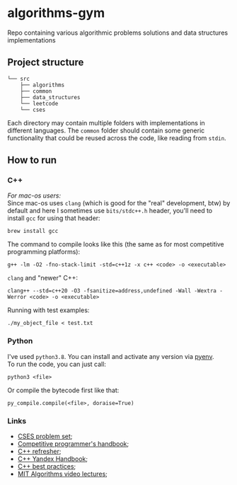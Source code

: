 # algorithms-gym
Repo containing various algorithmic problems solutions and data structures implementations  

## Project structure  
```
└── src
    ├── algorithms
    ├── common
    ├── data_structures
    └── leetcode
    └── cses
```
Each directory may contain multiple folders with implementations in different languages. The `common` folder should contain some generic functionality that could be reused across the code, like reading from `stdin`.  

## How to run  

### C++

*For mac-os users:*  
Since mac-os uses `clang` (which is good for the "real" development, btw) by default and here I sometimes use `bits/stdc++.h` header, you'll need to install `gcc` for using that header:  
```
brew install gcc
```  
The command to compile looks like this (the same as for most competitive programming platforms):  
```
g++ -lm -O2 -fno-stack-limit -std=c++1z -x c++ <code> -o <executable>
```  
`clang` and "newer" C++:  
```
clang++ --std=c++20 -O3 -fsanitize=address,undefined -Wall -Wextra -Werror <code> -o <executable>
```  
Running with test examples:  
```
./my_object_file < test.txt
```  

### Python  

I've used `python3.8`. You can install and activate any version via [pyenv](https://github.com/pyenv/pyenv).  
To run the code, you can just call: 
```
python3 <file>
```  
Or compile the bytecode first like that: 
```
py_compile.compile(<file>, doraise=True)
```  

### Links  
 - [CSES problem set](https://cses.fi/problemset/);  
 - [Competitive programmer's handbook](https://cses.fi/book/book.pdf);  
 - [C++ refresher](https://cppbyexample.com/index.html);  
 - [C++ Yandex Handbook](https://academy.yandex.ru/handbook/cpp);  
 - [C++ best practices](https://lefticus.gitbooks.io/cpp-best-practices/content/);  
 - [MIT Algorithms video lectures](https://www.youtube.com/playlist?list=PLUl4u3cNGP63EdVPNLG3ToM6LaEUuStEY);  